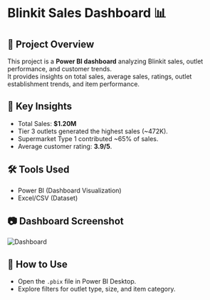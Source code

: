 # Blinkit Sales Dashboard 📊

## 📌 Project Overview
This project is a **Power BI dashboard** analyzing Blinkit sales, outlet performance, and customer trends.  
It provides insights on total sales, average sales, ratings, outlet establishment trends, and item performance.

## 🔑 Key Insights
- Total Sales: **$1.20M**
- Tier 3 outlets generated the highest sales (~472K).
- Supermarket Type 1 contributed ~65% of sales.
- Average customer rating: **3.9/5**.

## 🛠 Tools Used
- Power BI (Dashboard Visualization)
- Excel/CSV (Dataset)

## 📷 Dashboard Screenshot
![Dashboard](images/Blinkit_PowerBI_Dashboard.png)

## 🚀 How to Use
- Open the `.pbix` file in Power BI Desktop.
- Explore filters for outlet type, size, and item category.
